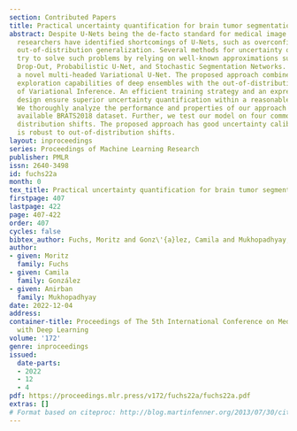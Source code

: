 ```yaml
---
section: Contributed Papers
title: Practical uncertainty quantification for brain tumor segmentation
abstract: Despite U-Nets being the de-facto standard for medical image segmentation,
  researchers have identified shortcomings of U-Nets, such as overconfidence and poor
  out-of-distribution generalization. Several methods for uncertainty quantification
  try to solve such problems by relying on well-known approximations such as Monte-Carlo
  Drop-Out, Probabilistic U-Net, and Stochastic Segmentation Networks. We introduce
  a novel multi-headed Variational U-Net. The proposed approach combines the global
  exploration capabilities of deep ensembles with the out-of-distribution robustness
  of Variational Inference. An efficient training strategy and an expressive yet general
  design ensure superior uncertainty quantification within a reasonable compute requirement.
  We thoroughly analyze the performance and properties of our approach on the publicly
  available BRATS2018 dataset. Further, we test our model on four commonly observed
  distribution shifts. The proposed approach has good uncertainty calibration and
  is robust to out-of-distribution shifts.
layout: inproceedings
series: Proceedings of Machine Learning Research
publisher: PMLR
issn: 2640-3498
id: fuchs22a
month: 0
tex_title: Practical uncertainty quantification for brain tumor segmentation
firstpage: 407
lastpage: 422
page: 407-422
order: 407
cycles: false
bibtex_author: Fuchs, Moritz and Gonz\'{a}lez, Camila and Mukhopadhyay, Anirban
author:
- given: Moritz
  family: Fuchs
- given: Camila
  family: González
- given: Anirban
  family: Mukhopadhyay
date: 2022-12-04
address:
container-title: Proceedings of The 5th International Conference on Medical Imaging
  with Deep Learning
volume: '172'
genre: inproceedings
issued:
  date-parts:
  - 2022
  - 12
  - 4
pdf: https://proceedings.mlr.press/v172/fuchs22a/fuchs22a.pdf
extras: []
# Format based on citeproc: http://blog.martinfenner.org/2013/07/30/citeproc-yaml-for-bibliographies/
---
```

